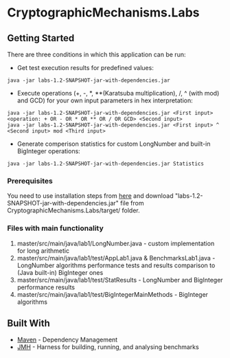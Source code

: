 # CryptographicMechanisms.Labs

## Getting Started

There are three conditions in which this application can be run:

* Get test execution results for predefined values:

```
java -jar labs-1.2-SNAPSHOT-jar-with-dependencies.jar
```
* Execute operations (+, -, *, **(Karatsuba multiplication), /, ^ (with mod) and GCD) for your own input parameters in hex interpretation:

```
java -jar labs-1.2-SNAPSHOT-jar-with-dependencies.jar <First input> <operation: + OR - OR * OR ** OR / OR GCD> <Second input>
java -jar labs-1.2-SNAPSHOT-jar-with-dependencies.jar <First input> ^ <Second input> mod <Third input>
```

* Generate comperison statistics for custom LongNumber and built-in BigInteger operations:

```
java -jar labs-1.2-SNAPSHOT-jar-with-dependencies.jar Statistics
```

### Prerequisites

You need to use installation steps from [here](https://docs.oracle.com/cd/E19182-01/820-7851/inst_cli_jdk_javahome_t/) and download "labs-1.2-SNAPSHOT-jar-with-dependencies.jar" file from CryptographicMechanisms.Labs/target/ folder.

### Files with main functionality

1. master/src/main/java/lab1/LongNumber.java - custom implementation for long arithmetic
2. master/src/main/java/lab1/test/AppLab1.java  & BenchmarksLab1.java - LongNumber algorithms performance tests and results comparison to (Java built-in) BigInteger ones 
3. master/src/main/java/lab1/test/StatResults - LongNumber and BigInteger performance results
4. master/src/main/java/lab1/test/BigIntegerMainMethods - BigInteger algorithms

## Built With

* [Maven](https://maven.apache.org/) - Dependency Management
* [JMH](http://openjdk.java.net/projects/code-tools/jmh/) - Harness for building, running, and analysing benchmarks
